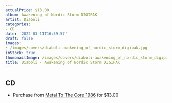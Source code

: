 ```yaml
---
actualPrice: $13.00
album: Awakening of Nordic Storm DIGIPAK
artist: Diaboli
categories:
- CD
date: '2022-03-11T16:59:57'
draft: false
images:
- /images/covers/diaboli-awakening_of_nordic_storm_digipak.jpg
inStock: true
thumbnailImage: /images/covers/diaboli-awakening_of_nordic_storm_digipak-thumb.jpg
title: Diaboli - Awakening of Nordic Storm DIGIPAK
---
```


## CD
* Purchase from [Metal To The Core 1986](https://metaltothecore1986.com/shop/diaboli-awakening-of-nordic-storm-digipak-cd/) for $13.00
